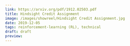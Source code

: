 ```yaml
---
link: https://arxiv.org/pdf/1912.02503.pdf
title: Hindsight Credit Assignment
image: /images/showreel/Hindsight Credit Assignment.jpg
date: 2019-12-05
tags: reinforcement-learning (RL), technical
draft: draft
preview:
---
```



